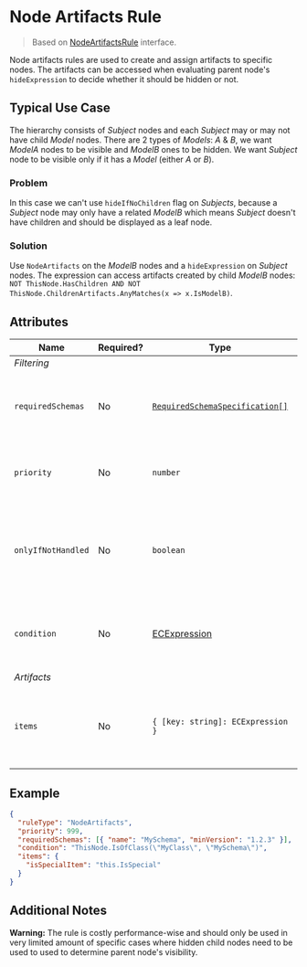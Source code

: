 # Node Artifacts Rule

> Based on [NodeArtifactsRule]($presentation-common) interface.

Node artifacts rules are used to create and assign artifacts to specific nodes. The artifacts can be
accessed when evaluating parent node's `hideExpression` to decide whether it should be hidden or not.

## Typical Use Case

The hierarchy consists of *Subject* nodes and each *Subject* may or may not have child *Model* nodes. There are 2 types of *Models*: *A* & *B*, we want *ModelA* nodes to be visible and *ModelB* ones to be hidden. We want *Subject* node to be visible only if it has a *Model* (either *A* or *B*).

### Problem

In this case we can't use `hideIfNoChildren` flag on *Subjects*, because a *Subject* node may only have a related *ModelB* which means *Subject* doesn't have children and should be displayed as a leaf node.

### Solution

Use `NodeArtifacts` on the *ModelB* nodes and a `hideExpression` on *Subject* nodes. The expression can access artifacts created by child *ModelB* nodes: `NOT ThisNode.HasChildren AND NOT ThisNode.ChildrenArtifacts.AnyMatches(x => x.IsModelB)`.

## Attributes

| Name               | Required? | Type                                                                 | Default | Meaning                                                                                  |
| ------------------ | --------- | -------------------------------------------------------------------- | ------- | ---------------------------------------------------------------------------------------- |
| *Filtering*        |
| `requiredSchemas`  | No        | [`RequiredSchemaSpecification[]`](../Advanced/SchemaRequirements.md) | `[]`    | Specifications that define schema requirements for the rule to take effect.              |
| `priority`         | No        | `number`                                                             | `1000`  | Defines the order in which presentation rules are evaluated.                             |
| `onlyIfNotHandled` | No        | `boolean`                                                            | `false` | Should this rule be ignored if there is already an existing rule with a higher priority. |
| `condition`        | No        | [ECExpression](../Customization/ECExpressions.md#rule-condition)     | `""`    | Defines a condition for the rule, which needs to be met in order to execute it.          |
| *Artifacts*        |
| `items`            | No        | `{ [key: string]: ECExpression }`                                    |         | A map of ECExpressions whose evaluation results are used as artifact values              |

## Example

```JSON
{
  "ruleType": "NodeArtifacts",
  "priority": 999,
  "requiredSchemas": [{ "name": "MySchema", "minVersion": "1.2.3" }],
  "condition": "ThisNode.IsOfClass(\"MyClass\", \"MySchema\")",
  "items": {
    "isSpecialItem": "this.IsSpecial"
  }
}
```

## Additional Notes

**Warning:** The rule is costly performance-wise and should only be used in very limited amount of specific cases where hidden child nodes need to be used to used to determine parent node's visibility.
